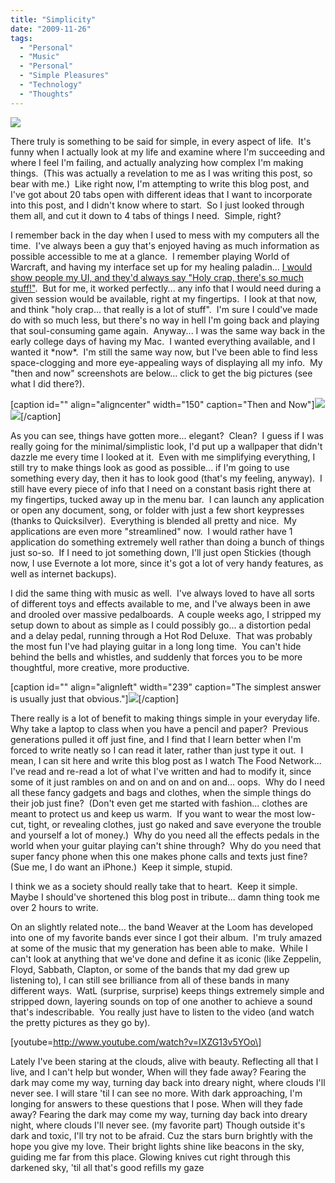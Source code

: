 ```yaml
---
title: "Simplicity"
date: "2009-11-26"
tags:
  - "Personal"
  - "Music"
  - "Personal"
  - "Simple Pleasures"
  - "Technology"
  - "Thoughts"
---
```


![](images/keep_it_simple.jpg)

There truly is something to be said for simple, in every aspect of life.  It's funny when I actually look at my life and examine where I'm succeeding and where I feel I'm failing, and actually analyzing how complex I'm making things.  (This was actually a revelation to me as I was writing this post, so bear with me.)  Like right now, I'm attempting to write this blog post, and I've got about 20 tabs open with different ideas that I want to incorporate into this post, and I didn't know where to start.  So I just looked through them all, and cut it down to 4 tabs of things I need.  Simple, right?

I remember back in the day when I used to mess with my computers all the time.  I've always been a guy that's enjoyed having as much information as possible accessible to me at a glance.  I remember playing World of Warcraft, and having my interface set up for my healing paladin... [I would show people my UI, and they'd always say "Holy crap, there's so much stuff!"](http://img140.imageshack.us/img140/3725/wowscrnshot042209220038.jpg).  But for me, it worked perfectly... any info that I would need during a given session would be available, right at my fingertips.  I look at that now, and think "holy crap... that really is a lot of stuff".  I'm sure I could've made do with so much less, but there's no way in hell I'm going back and playing that soul-consuming game again.  Anyway... I was the same way back in the early college days of having my Mac.  I wanted everything available, and I wanted it \*now\*.  I'm still the same way now, but I've been able to find less space-clogging and more eye-appealing ways of displaying all my info.  My "then and now" screenshots are below... click to get the big pictures (see what I did there?).

\[caption id="" align="aligncenter" width="150" caption="Then and Now"\][![](images/newscreenshotbyniclake1.th.png)](http://img22.imageshack.us/img22/4785/newscreenshotbyniclake1.png)[![](images/picture1vy.th.png)](http://img682.imageshack.us/img682/6799/picture1vy.png)\[/caption\]

As you can see, things have gotten more... elegant?  Clean?  I guess if I was really going for the minimal/simplistic look, I'd put up a wallpaper that didn't dazzle me every time I looked at it.  Even with me simplifying everything, I still try to make things look as good as possible... if I'm going to use something every day, then it has to look good (that's my feeling, anyway).  I still have every piece of info that I need on a constant basis right there at my fingertips, tucked away up in the menu bar.  I can launch any application or open any document, song, or folder with just a few short keypresses (thanks to Quicksilver).  Everything is blended all pretty and nice.  My applications are even more "streamlined" now.  I would rather have 1 application do something extremely well rather than doing a bunch of things just so-so.  If I need to jot something down, I'll just open Stickies (though now, I use Evernote a lot more, since it's got a lot of very handy features, as well as internet backups).

I did the same thing with music as well.  I've always loved to have all sorts of different toys and effects available to me, and I've always been in awe and drooled over massive pedalboards.  A couple weeks ago, I stripped my setup down to about as simple as I could possibly go... a distortion pedal and a delay pedal, running through a Hot Rod Deluxe.  That was probably the most fun I've had playing guitar in a long long time.  You can't hide behind the bells and whistles, and suddenly that forces you to be more thoughtful, more creative, more productive.

\[caption id="" align="alignleft" width="239" caption="The simplest answer is usually just that obvious."\]![](images/findx.jpg)\[/caption\]

There really is a lot of benefit to making things simple in your everyday life.  Why take a laptop to class when you have a pencil and paper?  Previous generations pulled it off just fine, and I find that I learn better when I'm forced to write neatly so I can read it later, rather than just type it out.  I mean, I can sit here and write this blog post as I watch The Food Network... I've read and re-read a lot of what I've written and had to modify it, since some of it just rambles on and on and on and on and... oops.  Why do I need all these fancy gadgets and bags and clothes, when the simple things do their job just fine?  (Don't even get me started with fashion... clothes are meant to protect us and keep us warm.  If you want to wear the most low-cut, tight, or revealing clothes, just go naked and save everyone the trouble and yourself a lot of money.)  Why do you need all the effects pedals in the world when your guitar playing can't shine through?  Why do you need that super fancy phone when this one makes phone calls and texts just fine?  (Sue me, I do want an iPhone.)  Keep it simple, stupid.

I think we as a society should really take that to heart.  Keep it simple.  Maybe I should've shortened this blog post in tribute... damn thing took me over 2 hours to write.

On an slightly related note... the band Weaver at the Loom has developed into one of my favorite bands ever since I got their album.  I'm truly amazed at some of the music that my generation has been able to make.  While I can't look at anything that we've done and define it as iconic (like Zeppelin, Floyd, Sabbath, Clapton, or some of the bands that my dad grew up listening to), I can still see brilliance from all of these bands in many different ways.  WatL (surprise, surprise) keeps things extremely simple and stripped down, layering sounds on top of one another to achieve a sound that's indescribable.  You really just have to listen to the video (and watch the pretty pictures as they go by).

\[youtube=http://www.youtube.com/watch?v=IXZG13v5YOo\]

Lately I've been staring at the clouds, alive with beauty. Reflecting all that I live, and I can't help but wonder, When will they fade away? Fearing the dark may come my way, turning day back into dreary night, where clouds I'll never see. I will stare 'til I can see no more. With dark approaching, I'm longing for answers to these questions that I pose. When will they fade away? Fearing the dark may come my way, turning day back into dreary night, where clouds I'll never see. (my favorite part) Though outside it's dark and toxic, I'll try not to be afraid. Cuz the stars burn brightly with the hope you give my love. Their bright lights shine like beacons in the sky, guiding me far from this place. Glowing knives cut right through this darkened sky, 'til all that's good refills my gaze
